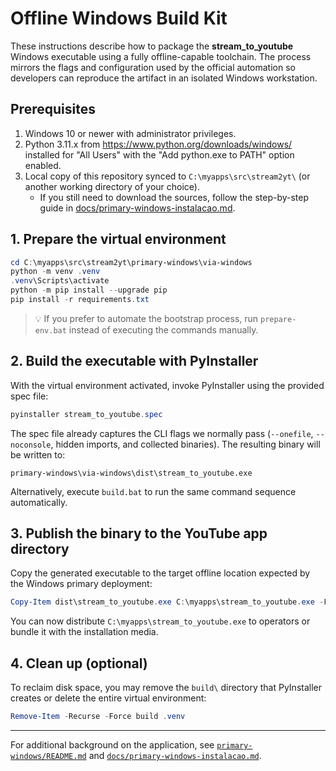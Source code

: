 # Offline Windows Build Kit

These instructions describe how to package the **stream_to_youtube** Windows executable using a fully offline-capable toolchain. The process mirrors the flags and configuration used by the official automation so developers can reproduce the artifact in an isolated Windows workstation.

## Prerequisites

1. Windows 10 or newer with administrator privileges.
2. Python 3.11.x from <https://www.python.org/downloads/windows/> installed for "All Users" with the "Add python.exe to PATH" option enabled.
3. Local copy of this repository synced to `C:\myapps\src\stream2yt\` (or another working directory of your choice).
   - If you still need to download the sources, follow the step-by-step guide in [docs/primary-windows-instalacao.md](../../docs/primary-windows-instalacao.md#11-obter-o-repositorio-git-ou-zip).

## 1. Prepare the virtual environment

```powershell
cd C:\myapps\src\stream2yt\primary-windows\via-windows
python -m venv .venv
.venv\Scripts\activate
python -m pip install --upgrade pip
pip install -r requirements.txt
```

> 💡 If you prefer to automate the bootstrap process, run `prepare-env.bat` instead of executing the commands manually.

## 2. Build the executable with PyInstaller

With the virtual environment activated, invoke PyInstaller using the provided spec file:

```powershell
pyinstaller stream_to_youtube.spec
```

The spec file already captures the CLI flags we normally pass (`--onefile`, `--noconsole`, hidden imports, and collected binaries). The resulting binary will be written to:

```
primary-windows\via-windows\dist\stream_to_youtube.exe
```

Alternatively, execute `build.bat` to run the same command sequence automatically.

## 3. Publish the binary to the YouTube app directory

Copy the generated executable to the target offline location expected by the Windows primary deployment:

```powershell
Copy-Item dist\stream_to_youtube.exe C:\myapps\stream_to_youtube.exe -Force
```

You can now distribute `C:\myapps\stream_to_youtube.exe` to operators or bundle it with the installation media.

## 4. Clean up (optional)

To reclaim disk space, you may remove the `build\` directory that PyInstaller creates or delete the entire virtual environment:

```powershell
Remove-Item -Recurse -Force build .venv
```

---

For additional background on the application, see [`primary-windows/README.md`](../README.md) and [`docs/primary-windows-instalacao.md`](../../docs/primary-windows-instalacao.md).

